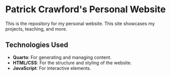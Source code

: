 # Patrick Crawford's Personal Website

This is the repository for my personal website. This site showcases my projects, teaching, and more.

## Technologies Used

- **Quarto**: For generating and managing content.
- **HTML/CSS**: For the structure and styling of the website.
- **JavaScript**: For interactive elements.
